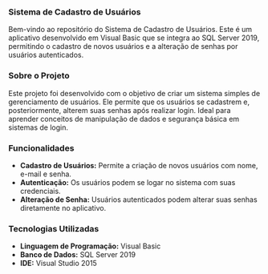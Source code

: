  <h3>Sistema de Cadastro de Usuários</h3>
    <p>Bem-vindo ao repositório do Sistema de Cadastro de Usuários. Este é um aplicativo desenvolvido em Visual Basic que se integra ao SQL Server 2019, permitindo o cadastro de novos usuários e a alteração de senhas por usuários autenticados.</p>

   <h3>Sobre o Projeto</h3>
    <p>Este projeto foi desenvolvido com o objetivo de criar um sistema simples de gerenciamento de usuários. Ele permite que os usuários se cadastrem e, posteriormente, alterem suas senhas após realizar login. Ideal para aprender conceitos de manipulação de dados e segurança básica em sistemas de login.</p>

   <h3>Funcionalidades</h3>
    <ul>
        <li><strong>Cadastro de Usuários:</strong> Permite a criação de novos usuários com nome, e-mail e senha.</li>
        <li><strong>Autenticação:</strong> Os usuários podem se logar no sistema com suas credenciais.</li>
        <li><strong>Alteração de Senha:</strong> Usuários autenticados podem alterar suas senhas diretamente no aplicativo.</li>
    </ul>

   <h3>Tecnologias Utilizadas</h3>
    <ul>
        <li><strong>Linguagem de Programação:</strong> Visual Basic</li>
        <li><strong>Banco de Dados:</strong> SQL Server 2019</li>
        <li><strong>IDE:</strong> Visual Studio 2015</li>
    </ul>
